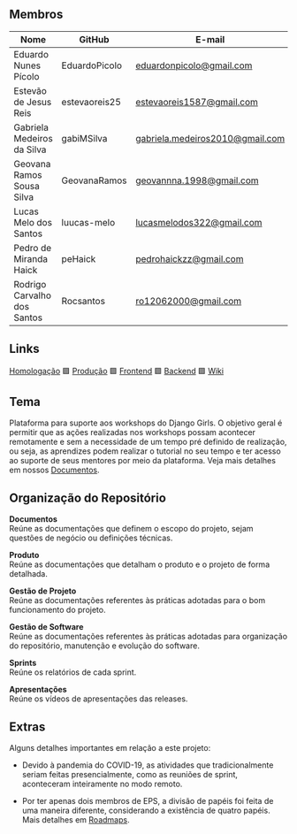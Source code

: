 
## Membros
Nome	|GitHub	|E-mail | Disciplina
--|--|--|--
Eduardo Nunes Pícolo	|EduardoPicolo	|eduardonpicolo@gmail.com| MDS
Estevão de Jesus Reis 	|estevaoreis25	|estevaoreis1587@gmail.com| MDS
Gabriela Medeiros da Silva	|gabiMSilva	|gabriela.medeiros2010@gmail.com| EPS
Geovana Ramos Sousa Silva	|GeovanaRamos	|geovannna.1998@gmail.com| EPS
Lucas Melo dos Santos	|luucas-melo	|lucasmelodos322@gmail.com| MDS
Pedro de Miranda Haick	|peHaick	|pedrohaickzz@gmail.com| MDS
Rodrigo Carvalho dos Santos	|Rocsantos	|ro12062000@gmail.com| MDS

## Links

[Homologação](https://hom-minacademy.tk/) 
🟪 [Produção](https://minacademy.tk/) 
🟪 [Frontend](https://github.com/fga-eps-mds/2020.1-Minacademy-FrontEnd)
🟪 [Backend](https://github.com/fga-eps-mds/2020.1-Minacademy-BackEnd)
🟪 [Wiki](https://github.com/fga-eps-mds/2020.1-Minacademy-Wiki)

## Tema

Plataforma para suporte aos workshops do Django Girls. O objetivo geral é permitir que as ações realizadas nos workshops possam acontecer remotamente e sem a necessidade de um tempo pré definido de realização, ou seja, as aprendizes podem realizar o tutorial no seu tempo e ter acesso ao suporte de seus mentores por meio da plataforma. Veja mais detalhes em nossos [Documentos](documentos/doc_visao.md).

## Organização do Repositório

**Documentos**<br>
Reúne as documentações que definem o escopo do projeto, sejam questões de negócio ou definições técnicas.

**Produto**<br>
Reúne as documentações que detalham o produto e o projeto de forma detalhada.

**Gestão de Projeto**<br>
Reúne as documentações referentes às práticas adotadas para o bom funcionamento do projeto.

**Gestão de Software**<br>
Reúne as documentações referentes às práticas adotadas para organização do repositório, manutenção e evolução do software.

**Sprints**<br>
Reúne os relatórios de cada sprint.

**Apresentações**<br>
Reúne os vídeos de apresentações das releases.

## Extras

Alguns detalhes importantes em relação a este projeto:

- Devido à pandemia do COVID-19, as atividades que tradicionalmente seriam feitas presencialmente, como as reuniões de sprint, aconteceram inteiramente no modo remoto. 

- Por ter apenas dois membros de EPS, a divisão de papéis foi feita de uma maneira diferente, considerando a existência de quatro papéis. Mais detalhes em [Roadmaps](produto/roadmaps.md).